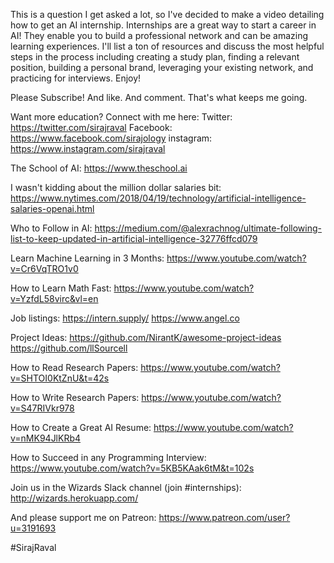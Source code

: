 This is a question I get asked a lot, so I've decided to make a video detailing how to get an AI internship. Internships are a great way to start a career in AI! They enable you to build a professional network and can be amazing learning experiences.  I'll list a ton of resources and discuss the most helpful steps in the process including creating a study plan, finding a relevant position, building a personal brand, leveraging your existing network, and practicing for interviews. Enjoy! 

Please Subscribe! And like. And comment. That's what keeps me going. 

Want more education? Connect with me here:
Twitter: https://twitter.com/sirajraval
Facebook: https://www.facebook.com/sirajology
instagram: https://www.instagram.com/sirajraval

The School of AI:
https://www.theschool.ai

I wasn't kidding about the million dollar salaries bit:
https://www.nytimes.com/2018/04/19/technology/artificial-intelligence-salaries-openai.html

Who to Follow in AI:
https://medium.com/@alexrachnog/ultimate-following-list-to-keep-updated-in-artificial-intelligence-32776ffcd079

Learn Machine Learning in 3 Months:
https://www.youtube.com/watch?v=Cr6VqTRO1v0

How to Learn Math Fast: 
https://www.youtube.com/watch?v=YzfdL58virc&vl=en

Job listings:
https://intern.supply/
https://www.angel.co

Project Ideas:
https://github.com/NirantK/awesome-project-ideas
https://github.com/llSourcell

How to Read Research Papers:
https://www.youtube.com/watch?v=SHTOI0KtZnU&t=42s

How to Write Research Papers:
https://www.youtube.com/watch?v=S47RIVkr978

How to Create a Great AI Resume:
https://www.youtube.com/watch?v=nMK94JlKRb4

How to Succeed in any Programming Interview:
https://www.youtube.com/watch?v=5KB5KAak6tM&t=102s

Join us in the Wizards Slack channel (join #internships):
http://wizards.herokuapp.com/

And please support me on Patreon:
https://www.patreon.com/user?u=3191693

#SirajRaval